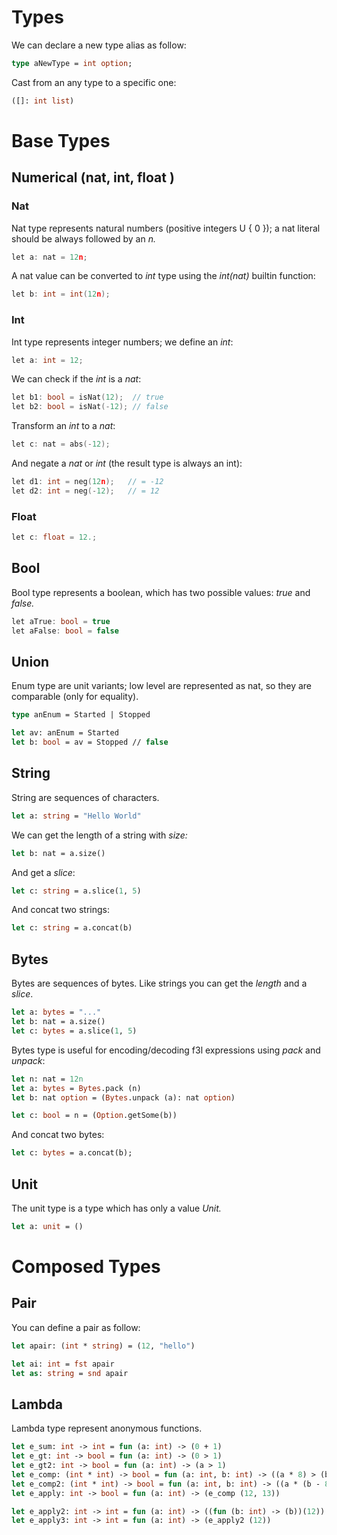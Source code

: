 # Types

We can declare a new type alias as follow:

```ocaml
type aNewType = int option;
```

Cast from an any type to a specific one:

```ocaml
([]: int list)
```

# Base Types

## Numerical \(nat, int, float \)

### Nat

Nat type represents natural numbers \(positive integers U { 0 }\); a nat literal should be always followed by an _n._

```c
let a: nat = 12n;
```

A nat value can be converted to _int_ type using the _int\(nat\)_ builtin function:

```c
let b: int = int(12n);
```

### Int

Int type represents integer numbers; we define an _int_:

```c
let a: int = 12;
```

We can check if the _int_ is a _nat_:

```c
let b1: bool = isNat(12);  // true
let b2: bool = isNat(-12); // false
```

Transform an _int_ to a _nat_:

```c
let c: nat = abs(-12);
```

And negate a _nat_ or _int_ \(the result type is always an int\):

```c
let d1: int = neg(12n);   // = -12
let d2: int = neg(-12);   // = 12
```

### Float

```c
let c: float = 12.;
```


## Bool

Bool type represents a boolean, which has two possible values: _true_ and _false._

```cpp
let aTrue: bool = true
let aFalse: bool = false
```

## Union

Enum type are unit variants; low level are represented as nat, so they are comparable \(only for equality\).

```ocaml
type anEnum = Started | Stopped

let av: anEnum = Started
let b: bool = av = Stopped // false
```

## String

String are sequences of characters.

```ocaml
let a: string = "Hello World"
```

We can get the length of a string with _size:_

```ocaml
let b: nat = a.size()
```

And get a _slice_:

```ocaml
let c: string = a.slice(1, 5)
```

And concat two strings:

```ocaml
let c: string = a.concat(b)
```

## Bytes

Bytes are sequences of bytes. Like strings you can get the _length_ and a _slice_. 

```ocaml
let a: bytes = "..."
let b: nat = a.size()
let c: bytes = a.slice(1, 5)
```

Bytes type is useful for encoding/decoding f3l expressions using _pack_ and _unpack_:

```ocaml
let n: nat = 12n
let a: bytes = Bytes.pack (n)
let b: nat option = (Bytes.unpack (a): nat option)

let c: bool = n = (Option.getSome(b))
```

And concat two bytes:

```ocaml
let c: bytes = a.concat(b);
```

## Unit

The unit type is a type which has only a value _Unit._

```ocaml
let a: unit = ()
```





# Composed Types


## Pair

You can define a pair as follow:

```ocaml
let apair: (int * string) = (12, "hello")

let ai: int = fst apair
let as: string = snd apair
```



## Lambda

Lambda type represent anonymous functions.

```ocaml
let e_sum: int -> int = fun (a: int) -> (0 + 1)
let e_gt: int -> bool = fun (a: int) -> (0 > 1)
let e_gt2: int -> bool = fun (a: int) -> (a > 1)
let e_comp: (int * int) -> bool = fun (a: int, b: int) -> ((a * 8) > (b - 12))
let e_comp2: (int * int) -> bool = fun (a: int, b: int) -> ((a * (b - 8)) > (b - 12))
let e_apply: int -> bool = fun (a: int) -> (e_comp (12, 13))

let e_apply2: int -> int = fun (a: int) -> ((fun (b: int) -> (b))(12))
let e_apply3: int -> int = fun (a: int) -> (e_apply2 (12))
```
